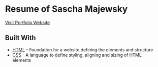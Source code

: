 # Resume of Sascha Majewsky

[Visit Portfolio Website](https://saschamajewsky.de)

## Built With

- [HTML](https://en.wikipedia.org/wiki/HTML) - Foundation for a website defining the elements and structure
- [CSS](https://en.wikipedia.org/wiki/Cascading_Style_Sheets) - A language to define styling, aligning and sizing of HTML elements
